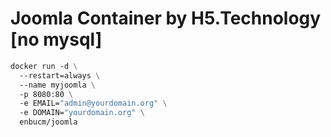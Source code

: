 # Joomla Container by H5.Technology [no mysql]

```Dockerfile
docker run -d \
  --restart=always \
  --name myjoomla \
  -p 8080:80 \
  -e EMAIL="admin@yourdomain.org" \
  -e DOMAIN="yourdomain.org" \
  enbucm/joomla
```
